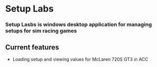 # Setup Labs

### Setup Lasbs is windows desktop application for managing setups for sim racing games

## Current features

- Loading setup and viewing values for McLaren 720S GT3 in ACC